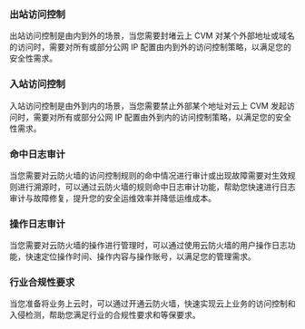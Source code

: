 ### 出站访问控制
出站访问控制是由内到外的场景，当您需要封堵云上 CVM 对某个外部地址或域名的访问时，需要对所有或部分公网 IP 配置由内到外的访问控制策略，以满足您的安全性需求。
### 入站访问控制
入站访问控制是由外到内的场景，当您需要禁止外部某个地址对云上 CVM 发起访问时，需要对所有或部分公网 IP 配置由外到内的访问控制策略，以满足您的安全性需求。
### 命中日志审计
当您需要对云防火墙的访问控制规则的命中情况进行审计或出现故障需要对生效规则进行溯源时，可以通过云防火墙的规则命中日志审计功能，帮助您快速进行日志审计与故障修复，提升您的安全运维效率并降低运维成本。
### 操作日志审计
当您需要对云防火墙的操作进行管理时，可以通过使用云防火墙的用户操作日志功能，快速定位操作时间、操作内容与操作账号，以满足您的管理需求。
### 行业合规性要求
当您准备将业务上云时，可以通过开通云防火墙，快速实现云上业务的访问控制和入侵检测，帮助您满足行业的合规性要求和等保要求。
